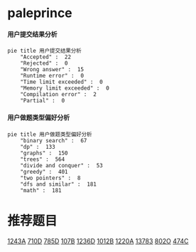 # paleprince

<!-- tabs:start -->



#### **用户提交结果分析**

```mermaid
pie title 用户提交结果分析
    "Accepted" :  22
    "Rejected" :  0
    "Wrong answer" :  15
    "Runtime error" :  0
    "Time limit exceeded" :  0
    "Memory limit exceeded" :  0
    "Compilation error" :  2
    "Partial" :  0
```

#### **用户做题类型偏好分析**

```mermaid
pie title 用户做题类型偏好分析
    "binary search" :  67
    "dp" :  133
    "graphs" :  150
    "trees" :  564
    "divide and conquer" :  53
    "greedy" :  401
    "two pointers" :  8
    "dfs and similar" :  181
    "math" :  181
```



<!-- tabs:end -->
# 推荐题目
[1243A](https://codeforces.com/contest/1243/problem/A)
[710D](https://codeforces.com/contest/710/problem/D)
[785D](https://codeforces.com/contest/785/problem/D)
[107B](https://codeforces.com/contest/107/problem/B)
[1236D](https://codeforces.com/contest/1236/problem/D)
[1012B](https://codeforces.com/contest/1012/problem/B)
[1220A](https://codeforces.com/contest/1220/problem/A)
[13783](https://codeforces.com/contest/1378/problem/3)
[802O](https://codeforces.com/contest/802/problem/O)
[474C](https://codeforces.com/contest/474/problem/C)
